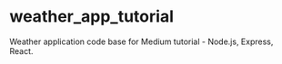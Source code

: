 # weather_app_tutorial
Weather application code base for Medium tutorial - Node.js, Express, React.
